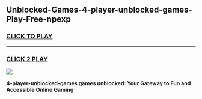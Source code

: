 
## Unblocked-Games-4-player-unblocked-games-Play-Free-npexp
<h3>
<a href="https://premium76.site?title=4-player-unblocked-games&ref=22A">CLICK TO PLAY</a></h3>
<hr>

<h3>
<a href="https://premium76.site?title=4-player-unblocked-games&ref=22A">CLICK 2 PLAY</a>
  
</h3>

<a href="https://premium76.site?title=4-player-unblocked-games&ref=22A"><img src="https://clearcache.store/games.png"></a>


**4-player-unblocked-games games unblocked: Your Gateway to Fun and Accessible Online Gaming**
